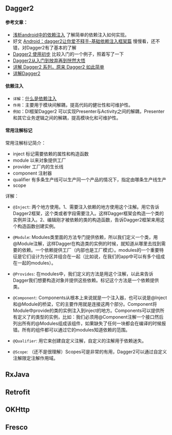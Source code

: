 ## Dagger2

#### 参考文章：
- [浅析android中的依赖注入](https://blog.csdn.net/u013320868/article/details/54926578) 了解简单的依赖注入如何实现。
- 好文 [Android：dagger2让你爱不释手-基础依赖注入框架篇](https://www.jianshu.com/p/cd2c1c9f68d4) 慢慢看，还不错，对Dagger2有了基本的了解
- [Dagger2 使用初步](http://www.cnblogs.com/zhuyp1015/p/5119727.html) 比较入门的一个例子，照着写了一下
- [Dagger2从入门到放弃再到恍然大悟](http://www.jianshu.com/p/39d1df6c877d)
- [详解 Dagger2 系列，原来 Dagger2 如此简单](https://juejin.im/entry/578cf2612e958a00543c45a4)
- [详解Dagger2](http://www.jcodecraeer.com/a/anzhuokaifa/androidkaifa/2015/0519/2892.html)

#### 依赖注入
- `详解`：[什么是依赖注入](https://github.com/nuisanceless/easy-java/blob/master/Java/dependency_injection.md)
- `作用`：主要用于模块间解耦，提高代码的健壮性和可维护性。
- `例如`：DI框架Dagger2 可以实现Presenter与Activity之间的解耦，Presenter和其它业务逻辑之间的解耦，提高模块化和可维护性。

#### 常用注解标记

常用注解标记简介：

- inject 标记需要依赖的属性和构造函数
- module 以来对象提供工厂
- provider 工厂内的生长线
- component 注射器
- qualifier 有多条生产线可以生产同一个产品的情况下，指定由哪条生产线生产
- scope 

详解：

- `@Inject`: 两个地方使用。1、需要注入依赖的地方使用这个注解。用它告诉Dagger2框架，这个类或者字段需要注入。这样Dagger框架会构造一个类的实例并注入。2、编辑刚才被依赖的类的构造函数，告诉Dagger2框架来用这个构造函数创建实例。

- `@Module`: Modules类里面的方法专门提供依赖，所以我们定义一个类，用@Module注解，这样Dagger在构造类的实例的时候，就知道从哪里去找到需要的依赖。一个依赖提供工厂（内部也是工厂模式）。modules的一个重要特征是它们设计为分区并组合在一起（比如说，在我们的app中可以有多个组成在一起的modules）。

- `@Provides`: 在modules中，我们定义的方法是用这个注解，以此来告诉Dagger我们想要构造对象并提供这些依赖。标记这个方法是一个依赖提供类。

- `@Component`: Components从根本上来说就是一个注入器，也可以说是@Inject和@Module的桥梁，它的主要作用就是连接这两个部分。Component将Module中provide的类的实例注入到inject的地方。Components可以提供所有定义了的类型的实例，比如：我们必须用@Component注解一个接口然后列出所有的@Modules组成该组件，如果缺失了任何一块都会在编译的时候报错。所有的组件都可以通过它的modules知道依赖的范围。

- `@Qualifier`: 用它来创建自定义注解，自定义的注解用于依赖迷失。

- `@Scope`: （还不是很理解）Scopes可是非常的有用，Dagger2可以通过自定义注解限定注解作用域。


## RxJava
## Retrofit
## OKHttp
## Fresco
